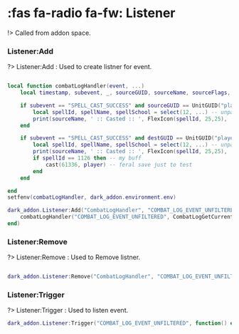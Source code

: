 # :fas fa-radio fa-fw: Listener 

!> Called from addon space.

### Listener:Add
?> Listener:Add : Used to create listner for event.
```lua

local function combatLogHandler(event, ...)
    local timestamp, subevent, _, sourceGUID, sourceName, sourceFlags, sourceRaidFlags, destGUID, destName, destFlags, destRaidFlags = ... -- unpack event COMBAT_LOG_EVENT_UNFILTERED

    if subevent == "SPELL_CAST_SUCCESS" and sourceGUID == UnitGUID("player") then -- we casted
        local spellId, spellName, spellSchool = select(12, ...) -- unpack event SPELL_CAST_SUCCESS
        print(sourceName, ' :: Casted :: ', FlexIcon(spellId, 25,25), ' :: at :: ', destName)
    end

    if subevent == "SPELL_CAST_SUCCESS" and destGUID == UnitGUID("player") then -- casted on me
        local spellId, spellName, spellSchool = select(12, ...) -- unpack event SPELL_CAST_SUCCESS
        print(sourceName, ' :: Casted :: ', FlexIcon(spellId, 25,25), ' :: at :: ', destName)
        if spellId == 1126 then -- my buff
            cast(61336, player) -- feral save just to test
        end
    end

end
setfenv(combatLogHandler, dark_addon.environment.env)

dark_addon.Listener:Add("CombatLogHandler", "COMBAT_LOG_EVENT_UNFILTERED", function(...)
    combatLogHandler("COMBAT_LOG_EVENT_UNFILTERED", CombatLogGetCurrentEventInfo())
end)
```

### Listener:Remove
?> Listener:Remove : Used to Remove listner.
```lua

dark_addon.Listener:Remove("CombatLogHandler", "COMBAT_LOG_EVENT_UNFILTERED")
```

### Listener:Trigger
?> Listener:Trigger : Used to listen event.
```lua
dark_addon.Listener:Trigger("COMBAT_LOG_EVENT_UNFILTERED", function() end)
```
